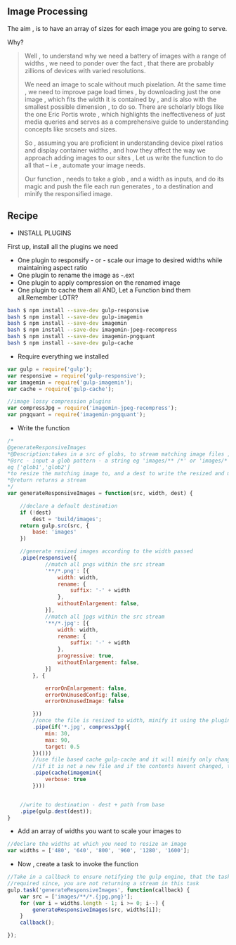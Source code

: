 
Image Processing
----------------

The aim , is to have an array of sizes for each image you are going to serve.

Why?

>Well , to understand why we need a battery of images with a range of widths , we need to ponder over the fact , that there are probably zillions of devices with varied resolutions.
>
>We need an image to scale without much pixelation. At the same time , we need to improve page load times , by downloading just the one image , which fits the width it is contained by , and is also with the smallest possible dimension , to do so. There are scholarly blogs like the one Eric Portis wrote , which highlights the ineffectiveness of just media queries and serves as a comprehensive guide to understanding concepts like srcsets and sizes.
>
>So , assuming you are proficient in understanding device pixel ratios and display container widths , and how they affect the way we approach adding images to our sites , Let us write the function to do all that – i.e , automate your image needs.
>
>Our function , needs to take a glob , and a width as inputs, and do its magic and push the file each run generates , to a destination and minify the responsified image.



Recipe
------
 - INSTALL PLUGINS

First up, install all the plugins we need
- One plugin to responsify - or - scale our image to desired widths while maintaining aspect ratio
- One plugin to rename the image as <image>-<width>.ext
- One plugin to apply compression on the renamed image
- One plugin to cache them all
AND, Let a Function bind them all.Remember LOTR?

```bash
bash $ npm install --save-dev gulp-responsive
bash $ npm install --save-dev gulp-imagemin
bash $ npm install --save-dev imagemin
bash $ npm install --save-dev imagemin-jpeg-recompress
bash $ npm install --save-dev imagemin-pngquant
bash $ npm install --save-dev gulp-cache
```
 - Require everything we installed

```js
var gulp = require('gulp');
var responsive = require('gulp-responsive');
var imagemin = require('gulp-imagemin');
var cache = require('gulp-cache');

//image lossy compression plugins
var compressJpg = require('imagemin-jpeg-recompress');
var pngquant = require('imagemin-pngquant');
```
 - Write the function

```js
/*
@generateResponsiveImages
*@Description:takes in a src of globs, to stream matching image files , a width,
*@src - input a glob pattern - a string eg 'images/** /*' or 'images/*' or, an array
eg ['glob1','glob2']
*to resize the matching image to, and a dest to write the resized and minified files to
*@return returns a stream
*/
var generateResponsiveImages = function(src, width, dest) {

    //declare a default destination
    if (!dest)
        dest = 'build/images';
    return gulp.src(src, {
        base: 'images'
    })

    //generate resized images according to the width passed
    .pipe(responsive({
            //match all pngs within the src stream
            '**/*.png': [{
                width: width,
                rename: {
                    suffix: '-' + width
                },
                withoutEnlargement: false,
            }],
            //match all jpgs within the src stream
            '**/*.jpg': [{
                width: width,
                rename: {
                    suffix: '-' + width
                },
                progressive: true,
                withoutEnlargement: false,
            }]
        }, {

            errorOnEnlargement: false,
            errorOnUnusedConfig: false,
            errorOnUnusedImage: false

        }))
        //once the file is resized to width, minify it using the plugins available per format
        .pipe(if('*.jpg', compressJpg({
            min: 30,
            max: 90,
            target: 0.5
        })()))
        //use file based cache gulp-cache and it will minify only changed or new files
        //if it is not a new file and if the contents havent changed, the file is served from cache
        .pipe(cache(imagemin({
            verbose: true
        })))


    //write to destination - dest + path from base
    .pipe(gulp.dest(dest));
}
```
 - Add an array of widths you want to scale your images to
```js
//declare the widths at which you need to resize an image
var widths = ['480', '640', '800', '960', '1280', '1600'];

```
 - Now , create a task to invoke the function
```js
//Take in a callback to ensure notifying the gulp engine, that the task is done
//required since, you are not returning a stream in this task
gulp.task('generateResponsiveImages', function(callback) {
    var src = ['images/**/*.{jpg,png}'];
    for (var i = widths.length - 1; i >= 0; i--) {
        generateResponsiveImages(src, widths[i]);
    }
    callback();

});

```
